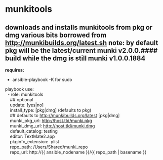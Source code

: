 munkitools
=====
downloads and installs munkitools from pkg or dmg
various bits borrowed from http://munkibuilds.org/latest.sh
note: by default pkg will be the latest/current munki v2.0.0.\#\#\#\# build
while the dmg is still munki v1.0.0.1884
-----
**requires:**<br />
- ansible\-playbook \-K for sudo<br />

playbook use:<br />
&nbsp;&nbsp;\- role: munkitools<br />
&nbsp;&nbsp;&nbsp;&nbsp;\#\# optional<br />
&nbsp;&nbsp;&nbsp;&nbsp;update: \[yes|no\]<br />
&nbsp;&nbsp;&nbsp;&nbsp;install\_type: \[pkg|dmg\] (defaults to pkg)<br />
&nbsp;&nbsp;&nbsp;&nbsp;\#\# defaults to http://munkibuilds.org/latest \[pkg|dmg\]<br />
&nbsp;&nbsp;&nbsp;&nbsp;munki\_pkg\_url: http://host.tld/munki.pkg<br />
&nbsp;&nbsp;&nbsp;&nbsp;munki\_dmg\_url: http://host.tld/munki.dmg<br />
&nbsp;&nbsp;&nbsp;&nbsp;default\_catalog: testing<br />
&nbsp;&nbsp;&nbsp;&nbsp;editor: TextMate2.app<br />
&nbsp;&nbsp;&nbsp;&nbsp;pkginfo\_extension: .plist<br />
&nbsp;&nbsp;&nbsp;&nbsp;repo\_path: /Users/Shared/munki_repo<br />
&nbsp;&nbsp;&nbsp;&nbsp;repo\_url: http://\{\{ ansible_nodename \}\}/\{\{ repo_path | basename \}\}<br />
